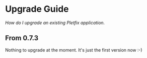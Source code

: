 # Upgrade Guide 

_How do I upgrade an existing Pletfix application._

## From 0.7.3

Nothing to upgrade at the moment. It's just the first version now :-) 

<!--

- [Upgrading from 0.1.5 to 0.2.0](#0.1.5_to_0.2.0)
- [Upgrading from 0.1.1 to 0.1.5](#0.1.1_to_0.1.5)

<a name="0.1.5_to_0.2.0"></a>
## Upgrading from 0.1.5 to 0.2.0

Hier wird bescchrieben, was sich von Version 0.1.5 zu Version 0.2.0 geändert hat.

<a name="0.1.1_to_0.1.5"></a>
## Upgrading from 0.1.1 to 0.1.5

Hier wird bescchrieben, was sich von Version 0.1.1 zu Version 0.1.5 geändert hat.

-->